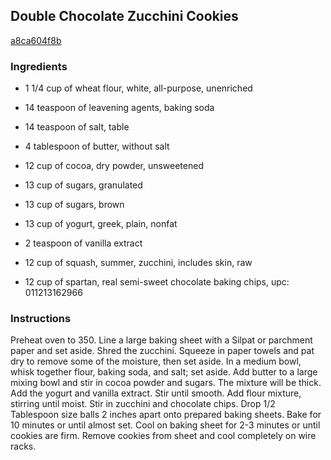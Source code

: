 ## Double Chocolate Zucchini Cookies

[a8ca604f8b](http://www.food.com/recipe/double-chocolate-zucchini-cookies-487512)

### Ingredients

 - 1 1/4 cup of wheat flour, white, all-purpose, unenriched

 - 14 teaspoon of leavening agents, baking soda

 - 14 teaspoon of salt, table

 - 4 tablespoon of butter, without salt

 - 12 cup of cocoa, dry powder, unsweetened

 - 13 cup of sugars, granulated

 - 13 cup of sugars, brown

 - 13 cup of yogurt, greek, plain, nonfat

 - 2 teaspoon of vanilla extract

 - 12 cup of squash, summer, zucchini, includes skin, raw

 - 12 cup of spartan, real semi-sweet chocolate baking chips, upc: 011213162966

### Instructions

Preheat oven to 350. Line a large baking sheet with a Silpat or parchment paper and set aside. Shred the zucchini. Squeeze in paper towels and pat dry to remove some of the moisture, then set aside. In a medium bowl, whisk together flour, baking soda, and salt; set aside. Add butter to a large mixing bowl and stir in cocoa powder and sugars. The mixture will be thick. Add the yogurt and vanilla extract. Stir until smooth. Add flour mixture, stirring until moist. Stir in zucchini and chocolate chips. Drop 1/2 Tablespoon size balls 2 inches apart onto prepared baking sheets. Bake for 10 minutes or until almost set. Cool on baking sheet for 2-3 minutes or until cookies are firm. Remove cookies from sheet and cool completely on wire racks.